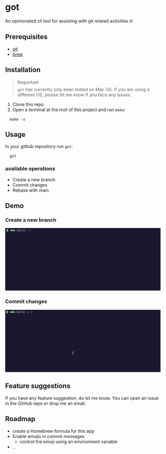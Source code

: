 # got

An opinionated cli tool for assisting with git related activities 🤓

## Prerequisites

- [git](https://git-scm.com/book/en/v2/Getting-Started-Installing-Git)
- [brew](https://brew.sh/)

## Installation

>❗️Important\
> `got` has currently only been tested on Mac OS. If you are using a different OS, please let me know if you face any issues.

1. Clone this repo
2. Open a terminal at the root of this project and run `make`:

```shell
  make -s
```

## Usage

In your github repository run `got`:

```shell
  got
```

### available operations

- Create a new branch
- Commit changes
- Rebase with main

## Demo

### Create a new branch

<img src="./assets/new_branch.gif" width="500px" />

### Commit changes

<img src="./assets/commit.gif" width="500px" />

## Feature suggestions

If you have any feature suggestion, do let me know. You can open an issue in the GitHub repo or drop me an email.

## Roadmap

- create a Homebrew formula for this app
- Enable emojis in commit messages
  - control the emoji using an environment variable
- ..
